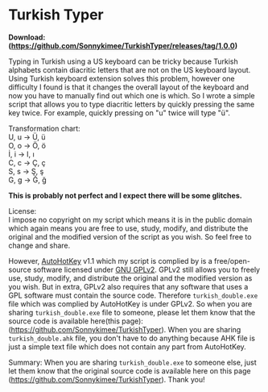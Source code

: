 # Turkish Typer
**Download: (https://github.com/Sonnykimee/TurkishTyper/releases/tag/1.0.0)**

Typing in Turkish using a US keyboard can be tricky because Turkish alphabets contain diacritic letters that are not on the US keyboard layout. Using Turkish keyboard extension solves this problem, however one difficulty I found is that it changes the overall layout of the keyboard and now you have to manually find out which one is which. So I wrote a simple script that allows you to type diacritic letters by quickly pressing the same key twice. For example, quickly pressing on "u" twice will type "ü".

Transformation chart:<br>
U, u -> Ü, ü<br>
O, o -> Ö, ö<br>
İ, i -> I, ı<br>
C, c -> Ç, ç<br>
S, s -> Ş, ş<br>
G, g -> Ğ, ğ<br>

**This is probably not perfect and I expect there will be some glitches.**

License:<br>
I impose no copyright on my script which means it is in the public domain which again means you are free to use, study, modify, and distribute the original and the modified version of the script as you wish. So feel free to change and share.

However, [AutoHotKey](https://www.autohotkey.com/) v1.1 which my script is complied by is a free/open-source software licensed under [GNU GPLv2](https://www.gnu.org/licenses/old-licenses/gpl-2.0.en.html). GPLv2 still allows you to freely use, study, modify, and distribute the original and the modified version as you wish. But in extra, GPLv2 also requires that any software that uses a GPL software must contain the source code. Therefore `turkish_double.exe` file which was complied by AutoHotKey is under GPLv2. So when you are sharing `turkish_double.exe` file to someone, please let them know that the source code is available here(this page): (https://github.com/Sonnykimee/TurkishTyper). When you are sharing `turkish_double.ahk` file, you don't have to do anything because AHK file is just a simple text file which does not contain any part from AutoHotKey.

Summary: When you are sharing `turkish_double.exe` to someone else, just let them know that the original source code is available here on this page (https://github.com/Sonnykimee/TurkishTyper). Thank you!
